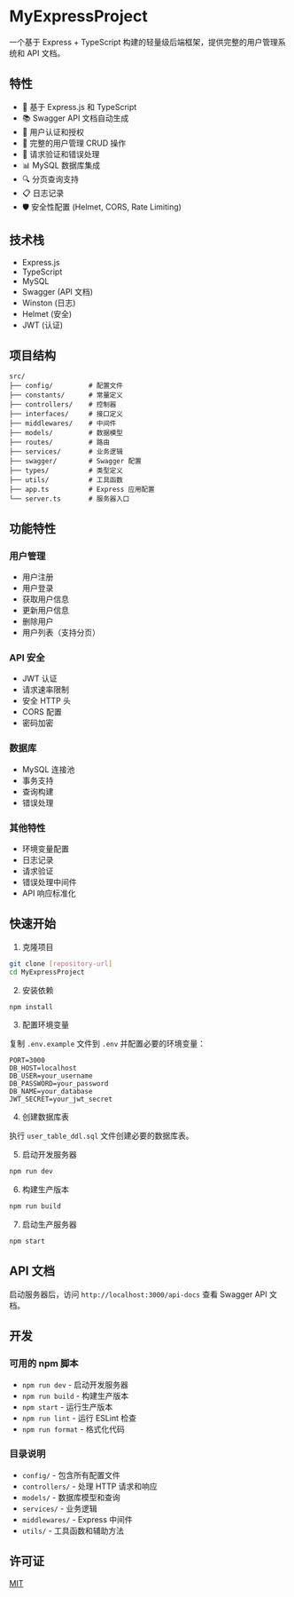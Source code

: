 # MyExpressProject

一个基于 Express + TypeScript 构建的轻量级后端框架，提供完整的用户管理系统和 API 文档。

## 特性

- 🚀 基于 Express.js 和 TypeScript
- 📚 Swagger API 文档自动生成
- 🔐 用户认证和授权
- 📝 完整的用户管理 CRUD 操作
- 🎯 请求验证和错误处理
- 📊 MySQL 数据库集成
- 🔍 分页查询支持
- 📋 日志记录
- 🛡️ 安全性配置 (Helmet, CORS, Rate Limiting)

## 技术栈

- Express.js
- TypeScript
- MySQL
- Swagger (API 文档)
- Winston (日志)
- Helmet (安全)
- JWT (认证)

## 项目结构

```
src/
├── config/         # 配置文件
├── constants/      # 常量定义
├── controllers/    # 控制器
├── interfaces/     # 接口定义
├── middlewares/    # 中间件
├── models/         # 数据模型
├── routes/         # 路由
├── services/       # 业务逻辑
├── swagger/        # Swagger 配置
├── types/          # 类型定义
├── utils/          # 工具函数
├── app.ts          # Express 应用配置
└── server.ts       # 服务器入口
```

## 功能特性

### 用户管理

- 用户注册
- 用户登录
- 获取用户信息
- 更新用户信息
- 删除用户
- 用户列表（支持分页）

### API 安全

- JWT 认证
- 请求速率限制
- 安全 HTTP 头
- CORS 配置
- 密码加密

### 数据库

- MySQL 连接池
- 事务支持
- 查询构建
- 错误处理

### 其他特性

- 环境变量配置
- 日志记录
- 请求验证
- 错误处理中间件
- API 响应标准化

## 快速开始

1. 克隆项目

```bash
git clone [repository-url]
cd MyExpressProject
```

2. 安装依赖

```bash
npm install
```

3. 配置环境变量

复制 `.env.example` 文件到 `.env` 并配置必要的环境变量：

```env
PORT=3000
DB_HOST=localhost
DB_USER=your_username
DB_PASSWORD=your_password
DB_NAME=your_database
JWT_SECRET=your_jwt_secret
```

4. 创建数据库表

执行 `user_table_ddl.sql` 文件创建必要的数据库表。

5. 启动开发服务器

```bash
npm run dev
```

6. 构建生产版本

```bash
npm run build
```

7. 启动生产服务器

```bash
npm start
```

## API 文档

启动服务器后，访问 `http://localhost:3000/api-docs` 查看 Swagger API 文档。

## 开发

### 可用的 npm 脚本

- `npm run dev` - 启动开发服务器
- `npm run build` - 构建生产版本
- `npm start` - 运行生产版本
- `npm run lint` - 运行 ESLint 检查
- `npm run format` - 格式化代码

### 目录说明

- `config/` - 包含所有配置文件
- `controllers/` - 处理 HTTP 请求和响应
- `models/` - 数据库模型和查询
- `services/` - 业务逻辑
- `middlewares/` - Express 中间件
- `utils/` - 工具函数和辅助方法

## 许可证

[MIT](LICENSE)